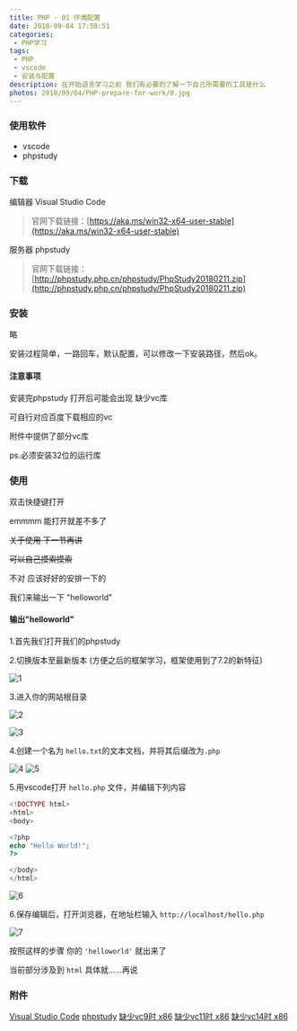 ```yaml
---
title: PHP - 01 环境配置
date: 2018-09-04 17:58:51
categories:
 - PHP学习
tags:
 - PHP
 - vscode
 - 安装与配置
description: 在开始语言学习之前 我们有必要的了解一下自己所需要的工具是什么
photos: 2018/09/04/PHP-prepare-for-work/0.jpg
---
```


### 使用软件
 - vscode
 - phpstudy

### 下载

编辑器 Visual Studio Code 
>官网下载链接：[https://aka.ms/win32-x64-user-stable](https://aka.ms/win32-x64-user-stable)

服务器 phpstudy 
>官网下载链接：[http://phpstudy.php.cn/phpstudy/PhpStudy20180211.zip](http://phpstudy.php.cn/phpstudy/PhpStudy20180211.zip)

### 安装

略

安装过程简单，一路回车，默认配置，可以修改一下安装路径，然后ok。

#### 注意事项

安装完phpstudy 打开后可能会出现 缺少vc库

可自行对应百度下载相应的vc

附件中提供了部分vc库

ps.必须安装32位的运行库

### 使用

双击快捷键打开

emmmm 能打开就差不多了

~~关于使用 下一节再讲~~

~~可以自己摸索摸索~~

不对 应该好好的安排一下的

我们来输出一下 "helloworld"

#### 输出"helloworld"

1.首先我们打开我们的phpstudy

2.切换版本至最新版本 (方便之后的框架学习，框架使用到了7.2的新特征)


![1](PHP-prepare-for-work/1.png)

3.进入你的网站根目录

![2](PHP-prepare-for-work/2.png)

![3](PHP-prepare-for-work/3.png)

4.创建一个名为 `hello.txt`的文本文档，并将其后缀改为`.php`

![4](PHP-prepare-for-work/4.png)
![5](PHP-prepare-for-work/5.png)

5.用vscode打开 `hello.php` 文件，并编辑下列内容

```php
<!DOCTYPE html>
<html>
<body>

<?php
echo "Hello World!";
?>  

</body>
</html>
```

![6](PHP-prepare-for-work/6.png)

6.保存编辑后，打开浏览器，在地址栏输入 `http://localhost/hello.php` 

![7](PHP-prepare-for-work/7.png)


按照这样的步骤 你的 `'helloworld'` 就出来了

当前部分涉及到 `html` 具体就......再说

### 附件

[Visual Studio Code](https://www.lanzous.com/i1syd3e)
[phpstudy](https://www.lanzous.com/i1sye6d)
[缺少vc9时 x86](https://www.lanzous.com/i1sylze)
[缺少vc11时 x86](https://www.lanzous.com/i1sylsh)
[缺少vc14时 x86](https://www.lanzous.com/i1syo3a)
